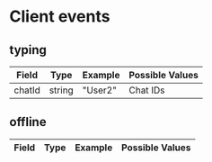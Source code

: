 # Client events

## typing

| Field  | Type   | Example | Possible Values |
| ------ | ------ | ------- | --------------- |
| chatId | string | "User2" | Chat IDs        |

## offline

| Field  | Type   | Example | Possible Values |
| ------ | ------ | ------- | --------------- |
